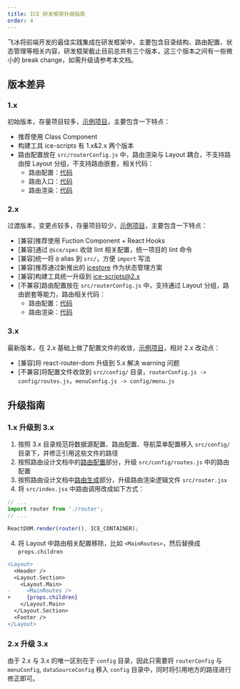 ```yaml
---
title: ICE 研发框架升级指南
order: 4
---
```


飞冰将前端开发的最佳实践集成在研发框架中，主要包含目录结构、路由配置、状态管理等相关内容，研发框架截止目前总共有三个版本，这三个版本之间有一些微小的 break change，如需升级请参考本文档。

## 版本差异

### 1.x

初始版本，存量项目较多，[示例项目](https://unpkg.com/browse/@icedesign/hr-management-admin-scaffold@2.0.0/)，主要包含一下特点：

- 推荐使用 Class Component
- 构建工具 ice-scripts 有 1.x&2.x 两个版本
- 路由配置放在 `src/routerConfig.js` 中，路由渲染与 Layout 耦合，不支持路由按 Layout 分组，不支持路由嵌套，相关代码：
  - 路由配置：[代码](https://unpkg.com/browse/@icedesign/hr-management-admin-scaffold@2.0.0/src/routerConfig.js)
  - 路由入口：[代码](https://unpkg.com/browse/@icedesign/hr-management-admin-scaffold@2.0.0/src/router.jsx)
  - 路由渲染：[代码](https://unpkg.com/browse/@icedesign/hr-management-admin-scaffold@2.0.0/src/layouts/BasicLayout/MainRoutes.jsx)

### 2.x

过渡版本，变更点较多，存量项目较少，[示例项目](https://unpkg.com/browse/@icedesign/hr-management-admin-scaffold@2.0.8/)，主要包含一下特点：

- [兼容]推荐使用 Fuction Component + React Hooks
- [兼容]通过 `@ice/spec` 收敛 lint 相关配置，统一项目的 lint 命令
- [兼容]统一将 `@` alias 到 `src/`，方便 `import` 写法
- [兼容]推荐通过新推出的 [icestore](https://github.com/ice-lab/icestore) 作为状态管理方案
- [兼容]构建工具统一升级到 ice-scripts@2.x
- [不兼容]路由配置放在 `src/routerConfig.js` 中，支持通过 Layout 分组，路由嵌套等能力，路由相关代码：
  - 路由配置：[代码](https://unpkg.com/browse/@icedesign/hr-management-admin-scaffold@2.0.8/src/routerConfig.js)
  - 路由渲染：[代码](https://unpkg.com/browse/@icedesign/hr-management-admin-scaffold@2.0.8/src/router.jsx)

### 3.x

最新版本，在 2.x 基础上做了配置文件的收敛，[示例项目](https://unpkg.com/browse/@icedesign/hr-management-admin-scaffold@3.0.4/)，相对 2.x 改动点：

- [兼容]将 react-router-dom 升级到 5.x 解决 warning 问题
- [不兼容]将配置文件收敛到 `src/config/` 目录，`routerConfig.js -> config/routes.js`，`menuConfig.js -> config/menu.js`

## 升级指南

### 1.x 升级到 3.x

1. 按照 3.x 目录规范将数据源配置、路由配置、导航菜单配置移入 `src/config/` 目录下，并修正引用这些文件的路径
2. 按照路由设计文档中的[路由配置](/docs/guide/dev/router#路由配置)部分，升级 `src/config/routes.js` 中的路由配置
3. 按照路由设计文档中[路由生成](/docs/guide/dev/router#具体使用)部分，升级路由渲染逻辑文件 `src/router.jsx`
4. 将 `src/index.jsx` 中路由调用改成如下方式：

  ```javascript
  // ...
  import router from './router';
  // ...

  ReactDOM.render(router(), ICE_CONTAINER);
  ```

4. 将 Layout 中路由相关配置移除，比如 `<MainRoutes>`，然后替换成 `props.children`

  ```diff
  <Layout>
    <Header />
    <Layout.Section>
      <Layout.Main>
  -	    <MainRoutes />
  +	    {props.children}
      </Layout.Main>
    </Layout.Section>
    <Footer />
  </Layout>
  ```

### 2.x 升级 3.x

由于 2.x 与 3.x 的唯一区别在于 `config` 目录，因此只需要将 `routerConfig` 与 `menuConfig`, `dataSourceConfig` 移入 `config` 目录中，同时将引用地方的路径进行修正即可。

